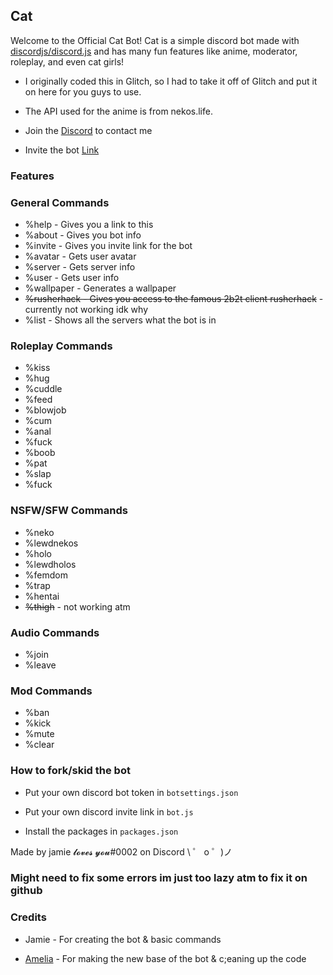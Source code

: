 ## Cat

Welcome to the Official Cat Bot!
Cat is a simple discord bot made with [discordjs/discord.js](https://github.com/discordjs/discord.js) and has many fun features like anime, moderator, roleplay, and even cat girls!

- I originally coded this in Glitch, so I had to take it off of Glitch and put it on here for you guys to use.

- The API used for the anime is from nekos.life.

- Join the [Discord](https://discord.gg/Ws7vd3H) to contact me

- Invite the bot [Link](https://discordapp.com/oauth2/authorize?client_id=637680631916003349&permissions=8&scope=bot)


### Features

### General Commands
- %help - Gives you a link to this
- %about - Gives you bot info
- %invite - Gives you invite link for the bot
- %avatar - Gets user avatar
- %server - Gets server info
- %user - Gets user info
- %wallpaper - Generates a wallpaper
- ~~%rusherhack - Gives you access to the famous 2b2t client rusherhack~~ - currently not working idk why
- %list - Shows all the servers what the bot is in

### Roleplay Commands
- %kiss
- %hug
- %cuddle
- %feed
- %blowjob
- %cum
- %anal
- %fuck
- %boob
- %pat
- %slap
- %fuck

### NSFW/SFW Commands
- %neko
- %lewdnekos
- %holo
- %lewdholos
- %femdom
- %trap
- %hentai
- ~~%thigh~~ - not working atm

### Audio Commands
- %join
- %leave

### Mod Commands
- %ban
- %kick
- %mute
- %clear



### How to fork/skid the bot

- Put your own discord bot token in `botsettings.json`

- Put your own discord invite link in `bot.js`

- Install the packages in `packages.json`

Made by jamie 𝓵𝓸𝓿𝓮𝓼 𝔂𝓸𝓾#0002 on Discord
\ ゜ o ゜)ノ

### Might need to fix some errors im just too lazy atm to fix it on github

### Credits
- Jamie - For creating the bot & basic commands

- [Amelia](https://github.com/Ameliaaaaaa) - For making the new base of the bot & c;eaning up the code


